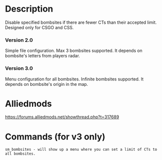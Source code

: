 # Description
Disable specified bombsites if there are fewer CTs than their accepted limit. Designed only for CSGO and CSS.

### Version 2.0
Simple file configuration. Max 3 bombsites supported. It depends on bombsite's letters from players radar.

### Version 3.0
Menu configuration for all bombsites. Infinite bombsites supported. It depends on bombsite's origin in the map.

# Alliedmods
https://forums.alliedmods.net/showthread.php?t=317689

# Commands (for v3 only)
```
sm_bombsites - will show up a menu where you can set a limit of CTs to all bombsites.
```
